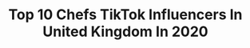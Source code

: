 ---
title: Top 10 Chefs TikTok Influencers In United Kingdom In 2020
description: >-
  Find top chefs TikTok influencers in United Kingdom in 2020. Most popular hashtags: #baking #cooking #recipe #cake.
platform: TikTok
profiles:
  - username: "temp_tation"
    fullname: >-
      David Templer
    location: "United Kingdom"
    followers: 296693
    engagement: 1291
    commentsToLikes: 0.020321
    id: ck81s3qx4prv40j78hsbaomp6
    verified: true
    hashtags: "#alcohol, #morelitthanfit, #challenge, #tiktokfood"
  - username: "missmpillow"
    fullname: >-
      missMpillow
    location: "United Kingdom"
    followers: 86265
    engagement: 1553
    commentsToLikes: 0.014503
    id: ck7zofzwcjp6w0j78yop51ye9
    verified: false
    hashtags: "#transformation, #pokemon, #dreadlocks, #haircolour"
  - username: "andreahutton4"
    fullname: >-
      Andrea Hutton
    location: "United Kingdom"
    followers: 8606
    engagement: 1501
    commentsToLikes: 0.002257
    id: ckacs8glt8ykj0i78ch3tavlk
    verified: false
    hashtags: "#favesong, #trueornot, #alcohol, #addiction"
  - username: "chef_pillai"
    fullname: >-
      Chef_pillai
    location: "United Kingdom"
    followers: 133580
    engagement: 724
    commentsToLikes: 0.005482
    id: ckaieuwr1tznb0i78vxwdgkpd
    verified: true
    hashtags: "#mallu, #coronacooking, #baking, #godsownkerala"
  - username: "theocooks"
    fullname: >-
      theomichaels
    location: "United Kingdom"
    followers: 3424
    engagement: 463
    commentsToLikes: 0.033741
    id: ck9dpizxvw48f0j78mmcblkgc
    verified: false
    hashtags: "#flatbread, #laos, #skiing, #oozy"
  - username: "deanedwardschef"
    fullname: >-
      Dean Edwards
    location: "United Kingdom"
    followers: 44615
    engagement: 760
    commentsToLikes: 0.028859
    id: ck81q5p18g5ro0j78280yhk0t
    verified: false
    hashtags: "#bakingrecipe, #foodwehate, #garlicbutter, #followme"
  - username: "execmag"
    fullname: >-
      The Executive Mag
    location: "United Kingdom"
    followers: 2202
    engagement: 366
    commentsToLikes: 0.015566
    id: cka0lhvtsr1z60i78cvl3jwio
    verified: false
    hashtags: "#gourmet, #bentley, #naturelove, #panerai"
  - username: "mateo.zielonka"
    fullname: >-
      Mateo Zielonka
    location: "United Kingdom"
    followers: 17346
    engagement: 157
    commentsToLikes: 0.004219
    id: ck8ouio6npr870j781jmabbyt
    verified: false
    hashtags: "#food, #satisfyuing, #easyrecipes, #satisfying"
  - username: "lynnielondon"
    fullname: >-
      rita_toth_
    location: "United Kingdom"
    followers: 296192
    engagement: 2364
    commentsToLikes: 0.015425
    id: ck8oretapbxyd0j780avku19x
    verified: false
    hashtags: "#fashionkids, #socute, #love, #cutie"
  - username: "theoriginalsoapguy"
    fullname: >-
      Ross walker 😉
    location: "United Kingdom"
    followers: 5896
    engagement: 1201
    commentsToLikes: 0.066261
    id: cka0zzpq8hp8l0i78o10td7p7
    verified: false
    hashtags: "#fypage, #soaked, #guess, #tiktokchef"
---